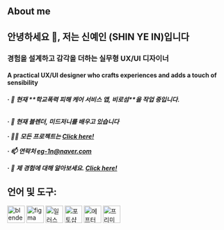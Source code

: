 ## About me

<h2 align="left">안녕하세요 👋, 저는 신예인 (SHIN YE IN)입니다</h2>
<h3 align="left">경험을 설계하고 감각을 더하는 실무형 UX/UI 디자이너</h3>
<h4 align="left">A practical UX/UI designer who crafts experiences and adds a touch of sensibility</h4>

<h5 align="left">
· 🔭 현재 **학교폭력 피해 케어 서비스 앱, 비로섬**을 작업 중입니다.

<br>· 🌱 현재 **블렌더, 미드저니**를 배우고 있습니다

· 👨‍💻 모든 프로젝트는 <a href="https://drive.google.com/file/d/11Ou5dyPwcGeOPsL-_WZmOxNekE-c-TIQ/view?usp=sharing">Click here!</a>

· 📫 연락처 **eg-1n@naver.com**

· 📄 제 경험에 대해 알아보세요. <a href="https://drive.google.com/file/d/1BR9jkTOrNX3om20kxVsRWkW1tLTAHDKU/view?usp=sharing">Click here!</a>
</h5>

<h2 align="left">언어 및 도구:</h2>
<p align="left">
  <img src="https://upload.wikimedia.org/wikipedia/commons/2/24/Midjourney_Emblem.svg" alt="blender" width="40" height="40" background-color="white;"/>
  <img src="https://www.vectorlogo.zone/logos/figma/figma-icon.svg" alt="figma" width="40" height="40"/>
  <img src="https://upload.wikimedia.org/wikipedia/commons/thumb/f/fb/Adobe_Illustrator_CC_icon.svg/512px-Adobe_Illustrator_CC_icon.svg.png" alt="일러스트레이터" width="40" height="40"/>
  <img src="https://upload.wikimedia.org/wikipedia/commons/a/af/Adobe_Photoshop_CC_icon.svg" alt="포토샵" width="40" height="40"/>
  <img src="https://upload.wikimedia.org/wikipedia/commons/thumb/c/cb/Adobe_After_Effects_CC_icon.svg/500px-Adobe_After_Effects_CC_icon.svg.png" alt="에프터이펙트" width="40" height="40"/>
  <img src="https://upload.wikimedia.org/wikipedia/commons/thumb/4/40/Adobe_Premiere_Pro_CC_icon.svg/1200px-Adobe_Premiere_Pro_CC_icon.svg.png" alt="프리미어프로" width="40" height="40"/>
</p>
